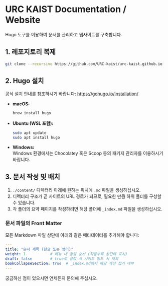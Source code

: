 # URC KAIST Documentation / Website

Hugo 도구를 이용하여 문서를 관리하고 웹사이트를 구축합니다.

## 1. 레포지토리 복제
```bash
git clone --recursive https://github.com/URC-kaist/urc-kaist.github.io.git
```

## 2. Hugo 설치
공식 설치 안내를 참조하시기 바랍니다: https://gohugo.io/installation/  
- **macOS:**  
  ```bash
  brew install hugo
  ```  
- **Ubuntu (WSL 포함):**  
  ```bash
  sudo apt update
  sudo apt install hugo
  ```  
- **Windows:**  
  Windows 환경에서는 Chocolatey 혹은 Scoop 등의 패키지 관리자를 이용하시기 바랍니다.

## 3. 문서 작성 및 배치
1. `./content/` 디렉터리 아래에 원하는 위치에 `.md` 파일을 생성하십시오.  
2. 디렉터리 구조가 곧 사이트의 URL 경로가 되므로, 필요한 만큼 하위 폴더를 구성할 수 있습니다.  
3. 각 폴더의 요약 페이지를 작성하려면 해당 폴더에 `_index.md` 파일을 생성하십시오.

### 문서 파일의 Front Matter
모든 Markdown 파일 상단에 아래와 같은 메타데이터를 추가해야 합니다:
```yaml
---
title: "문서 제목 (한글 또는 영어)"
weight: 1           # 메뉴 내 정렬 순서 (작을수록 상단에 표시)
draft: false        # true로 설정 시 사이트 빌드 시 제외
bookCollapseSection: true  # _index.md에서 해당 섹션 접기 여부
---
```

궁금하신 점이 있으시면 언제든지 문의해 주십시오.  
